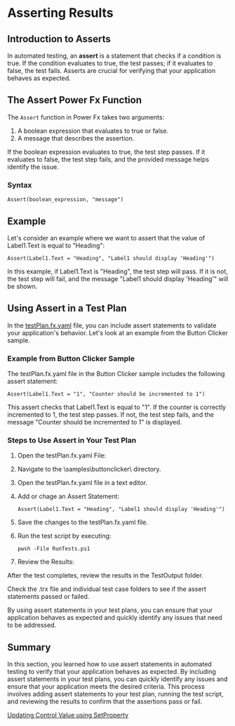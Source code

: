 # Asserting Results

## Introduction to Asserts

In automated testing, an **assert** is a statement that checks if a condition is true. If the condition evaluates to true, the test passes; if it evaluates to false, the test fails. Asserts are crucial for verifying that your application behaves as expected.

## The Assert Power Fx Function

The `Assert` function in Power Fx takes two arguments:
1. A boolean expression that evaluates to true or false.
2. A message that describes the assertion.

If the boolean expression evaluates to true, the test step passes. If it evaluates to false, the test step fails, and the provided message helps identify the issue.

### Syntax

```powerfx
Assert(boolean_expression, "message")
```

## Example

Let's consider an example where we want to assert that the value of Label1.Text is equal to "Heading":

```powerfx
Assert(Label1.Text = "Heading", "Label1 should display 'Heading'")
```

In this example, if Label1.Text is "Heading", the test step will pass. If it is not, the test step will fail, and the message "Label1 should display 'Heading'" will be shown.

## Using Assert in a Test Plan

In the [testPlan.fx.yaml](https://github.com/microsoft/PowerApps-TestEngine/blob/main/samples/buttonclicker/testPlan.fx.yaml) file, you can include assert statements to validate your application's behavior. Let's look at an example from the Button Clicker sample.

### Example from Button Clicker Sample

The testPlan.fx.yaml file in the Button Clicker sample includes the following assert statement:

```powerfx
Assert(Label1.Text = "1", "Counter should be incremented to 1")
```

This assert checks that Label1.Text is equal to "1". If the counter is correctly incremented to 1, the test step passes. If not, the test step fails, and the message "Counter should be incremented to 1" is displayed.

### Steps to Use Assert in Your Test Plan

1. Open the testPlan.fx.yaml File:

2. Navigate to the \samples\buttonclicker\ directory.

3. Open the testPlan.fx.yaml file in a text editor.

4. Add or chage an Assert Statement:

    ```powerfx
    Assert(Label1.Text = "Heading", "Label1 should display 'Heading'")
    ```

5. Save the changes to the testPlan.fx.yaml file.

6. Run the test script by executing:

    ```pwsh
    pwsh -File RunTests.ps1
    ```

7. Review the Results:

After the test completes, review the results in the TestOutput folder.

Check the .trx file and individual test case folders to see if the assert statements passed or failed.

By using assert statements in your test plans, you can ensure that your application behaves as expected and quickly identify any issues that need to be addressed.

## Summary

In this section, you learned how to use assert statements in automated testing to verify that your application behaves as expected. By including assert statements in your test plans, you can quickly identify any issues and ensure that your application meets the desired criteria. This process involves adding assert statements to your test plan, running the test script, and reviewing the results to confirm that the assertions pass or fail.

<a href="./07-updating-control-value-using-setproperty" class="btn btn--primary">Updating Control Value using SetProperty</a>
